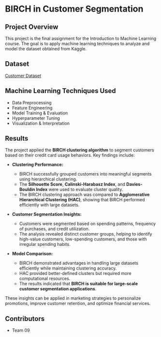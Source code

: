 # BIRCH in Customer Segmentation

## Project Overview
This project is the final assignment for the Introduction to Machine Learning course. The goal is to apply machine learning techniques to analyze and model the dataset obtained from Kaggle.

## Dataset
[Customer Dataset](https://www.kaggle.com/datasets/arezalo/customer-dataset/data)

## Machine Learning Techniques Used
- Data Preprocessing
- Feature Engineering
- Model Training & Evaluation
- Hyperparameter Tuning
- Visualization & Interpretation

## Results
The project applied the **BIRCH clustering algorithm** to segment customers based on their credit card usage behaviors. Key findings include:

- **Clustering Performance:**
  - BIRCH successfully grouped customers into meaningful segments using hierarchical clustering.
  - The **Silhouette Score**, **Calinski-Harabasz Index**, and **Davies-Bouldin Index** were used to evaluate cluster quality.
  - The BIRCH clustering approach was compared to **Agglomerative Hierarchical Clustering (HAC)**, showing that BIRCH performed efficiently with large datasets.

- **Customer Segmentation Insights:**
  - Customers were segmented based on spending patterns, frequency of purchases, and credit utilization.
  - The analysis revealed distinct customer groups, helping to identify high-value customers, low-spending customers, and those with irregular spending habits.

- **Model Comparison:**
  - BIRCH demonstrated advantages in handling large datasets efficiently while maintaining clustering accuracy.
  - HAC provided better-defined clusters but required more computational resources.
  - The results indicated that **BIRCH is suitable for large-scale customer segmentation applications**.

These insights can be applied in marketing strategies to personalize promotions, improve customer retention, and optimize financial services.

## Contributors
- Team 09
